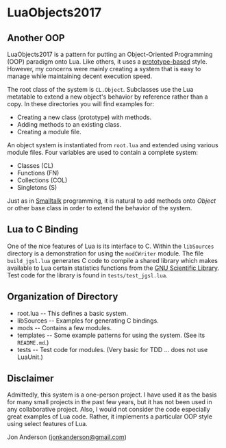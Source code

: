 # LuaObjects2017

## Another OOP

LuaObjects2017 is a pattern for putting an Object-Oriented Programming (OOP) paradigm onto Lua.  Like others, it uses a [prototype-based](https://en.wikipedia.org/wiki/Prototype-based_programming) style.  However, my concerns were mainly creating a system that is easy to manage while maintaining decent execution speed.

The root class of the system is `CL.Object`.  Subclasses use the Lua metatable to extend a new object's behavior by reference rather than a copy.  In these directories you will find examples for:

- Creating a new class (prototype) with methods.
- Adding methods to an existing class.
- Creating a module file.

An object system is instantiated from `root.lua` and extended using various module files. Four variables are used to contain a complete system:

- Classes (CL)
- Functions (FN)
- Collections (COL)
- Singletons (S)

Just as in [Smalltalk](https://en.wikipedia.org/wiki/Smalltalk) programming, it is natural to add methods onto *Object* or other base class in order to extend the behavior of the system.

## Lua to C Binding

One of the nice features of Lua is its interface to C. Within the `libSources` directory is a demonstration for using the `modCWriter` module.  The file `build_jgsl.lua` generates C code to compile a shared library which makes available to Lua certain statistics functions from the [GNU Scientific Library](https://en.wikipedia.org/wiki/GNU_Scientific_Library).  Test code for the library is found in `tests/test_jgsl.lua`.

## Organization of Directory

- root.lua -- This defines a basic system.
- libSources -- Examples for generating C bindings.
- mods -- Contains a few modules.
- templates -- Some example patterns for using the system. (See its `README.md`.)
- tests -- Test code for modules.  (Very basic for TDD ... does not use LuaUnit.)

## Disclaimer

Admittedly, this system is a one-person project. I have used it as the basis for many small projects in the past few years, but it has not been used in any collaborative project.  Also, I would not consider the code especially great examples of Lua code. Rather, it implements a particular OOP style using select features of Lua.

Jon Anderson (jonkanderson@gmail.com)
